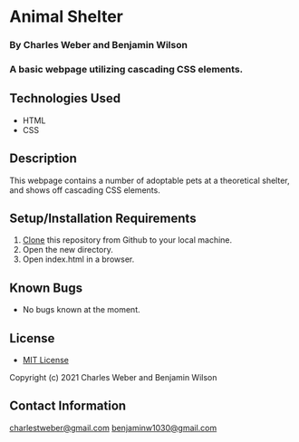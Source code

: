 # Animal Shelter

### By Charles Weber and Benjamin Wilson

### A basic webpage utilizing cascading CSS elements.

## Technologies Used

* HTML
* CSS

## Description

This webpage contains a number of adoptable pets at a theoretical shelter, and shows off cascading CSS elements.

## Setup/Installation Requirements

1. [Clone](https://docs.github.com/en/github/creating-cloning-and-archiving-repositories/cloning-a-repository-from-github/cloning-a-repository) this repository from Github to your local machine.
2. Open the new directory.
3. Open index.html in a browser.

## Known Bugs

* No bugs known at the moment.

## License

* [MIT License](https://opensource.org/licenses/MIT)

Copyright (c) 2021 Charles Weber and Benjamin Wilson

## Contact Information

<charlestweber@gmail.com>
<benjaminw1030@gmail.com>
